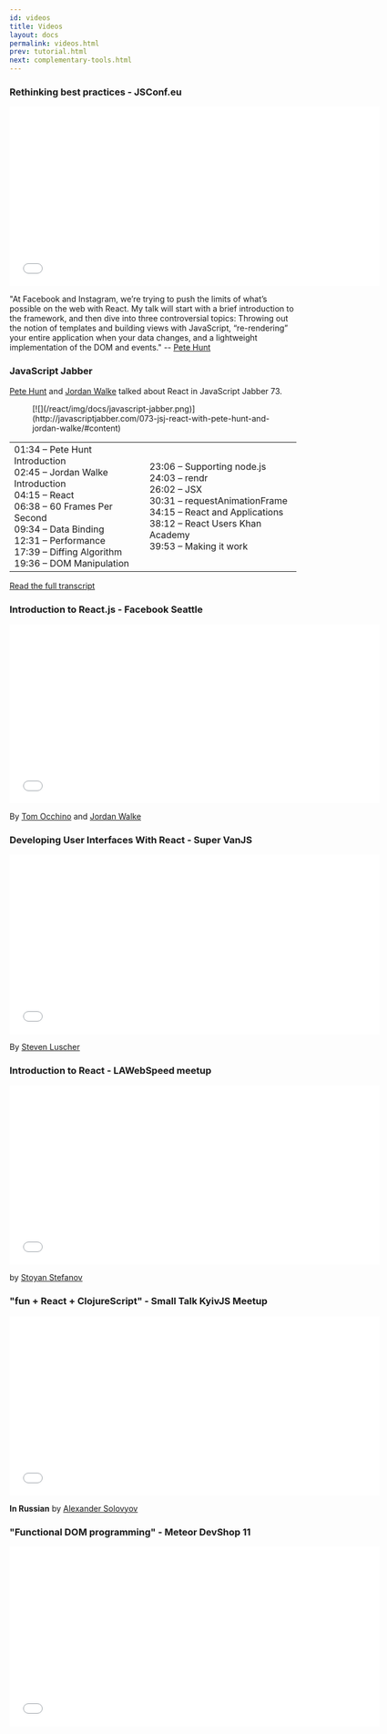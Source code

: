 ```yaml
---
id: videos
title: Videos
layout: docs
permalink: videos.html
prev: tutorial.html
next: complementary-tools.html
---
```


### Rethinking best practices - JSConf.eu

<iframe width="650" height="315" src="//www.youtube.com/embed/x7cQ3mrcKaY" frameborder="0" allowfullscreen></iframe>

"At Facebook and Instagram, we’re trying to push the limits of what’s possible on the web with React. My talk will start with a brief introduction to the framework, and then dive into three controversial topics: Throwing out the notion of templates and building views with JavaScript, “re-rendering” your entire application when your data changes, and a lightweight implementation of the DOM and events." -- [Pete Hunt](http://www.petehunt.net/)

### JavaScript Jabber

[Pete Hunt](http://www.petehunt.net/) and [Jordan Walke](https://github.com/jordwalke) talked about React in JavaScript Jabber 73.
<figure>[![](/react/img/docs/javascript-jabber.png)](http://javascriptjabber.com/073-jsj-react-with-pete-hunt-and-jordan-walke/#content)</figure>

<table width="100%"><tr><td>
01:34 – Pete Hunt Introduction<br />
02:45 – Jordan Walke Introduction<br />
04:15 – React<br />
06:38 – 60 Frames Per Second<br />
09:34 – Data Binding<br />
12:31 – Performance<br />
17:39 – Diffing Algorithm<br />
19:36 – DOM Manipulation
</td><td>
23:06 – Supporting node.js<br />
24:03 – rendr<br />
26:02 – JSX<br />
30:31 – requestAnimationFrame<br />
34:15 – React and Applications<br />
38:12 – React Users Khan Academy<br />
39:53 – Making it work
</td></tr></table>

[Read the full transcript](http://javascriptjabber.com/073-jsj-react-with-pete-hunt-and-jordan-walke/)

### Introduction to React.js - Facebook Seattle

<iframe width="650" height="315" src="//www.youtube.com/embed/XxVg_s8xAms" frameborder="0" allowfullscreen></iframe>

By [Tom Occhino](http://tomocchino.com/) and [Jordan Walke](https://github.com/jordwalke)

### Developing User Interfaces With React - Super VanJS

<iframe width="650" height="315" src="//www.youtube.com/embed/1OeXsL5mr4g" frameborder="0" allowfullscreen></iframe>

By [Steven Luscher](https://github.com/steveluscher)

### Introduction to React - LAWebSpeed meetup

<iframe width="650" height="315" src="//www.youtube.com/embed/SMMRJif5QW0" frameborder="0" allowfullscreen></iframe>

by [Stoyan Stefanov](http://www.phpied.com/)

### "fun + React + ClojureScript" - Small Talk KyivJS Meetup

<iframe width="650" height="315" src="//www.youtube.com/embed/R2CGKiNnPFo" frameborder="0" allowfullscreen></iframe>

**In Russian** by [Alexander Solovyov](http://solovyov.net/)

### "Functional DOM programming" - Meteor DevShop 11

<iframe width="650" height="315" src="//www.youtube.com/embed/qqVbr_LaCIo" frameborder="0" allowfullscreen></iframe>
